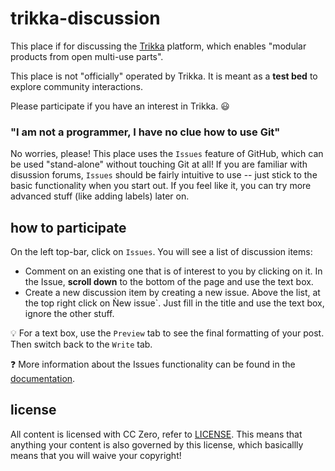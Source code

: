 # trikka-discussion

This place if for discussing the [Trikka](https://trikka.house/) platform, which enables "modular products
from open multi-use parts".

This place is not "officially" operated by Trikka. It is meant as a **test bed** to explore community interactions.

Please participate if you have an interest in Trikka. :smiley:

### "I am not a programmer, I have no clue how to use Git"

No worries, please! This place uses the `Issues` feature of GitHub, which can be used "stand-alone" without touching Git at all! If you are familiar with disussion forums, `Issues` should be fairly intuitive to use -- just stick to the basic functionality when you start out. If you feel like it, you can try more advanced stuff (like adding labels) later on.

## how to participate

On the left top-bar, click on `Issues`. You will see a list of discussion items:
- Comment on an existing one that is of interest to you by clicking on it. In the Issue, **scroll down** to the bottom of the page and use the text box. 
- Create a new discussion item by creating a new issue. Above the list, at the top right click on Ǹew issue`. Just fill in the title and use the text box, ignore the other stuff.

:bulb:
For a text box, use the `Preview` tab to see the final formatting of your post. Then switch back to the `Write` tab.

:question:
More information about the Issues functionality can be found in the [documentation](https://docs.github.com/en/issues/tracking-your-work-with-issues/quickstart).

## license

All content is licensed with CC Zero, refer to [LICENSE](LICENSE). This means that anything your content is also governed by this license, which basicallly means that you will waive your copyright!
